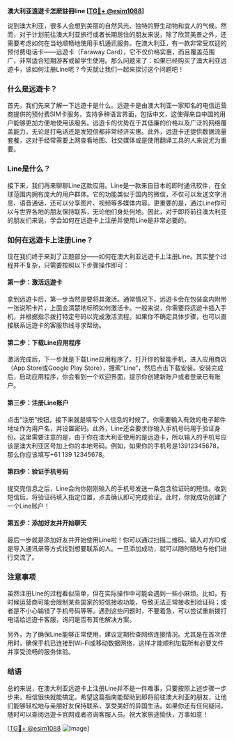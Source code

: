 **澳大利亚遠遊卡怎麽註冊line [[TG💪+ @esim1088](https://t.me/s/esim1088)]**

说到澳大利亚，很多人会想到美丽的自然风光、独特的野生动物和宜人的气候。然而，对于计划前往澳大利亚旅行或者长期居住的朋友来说，除了欣赏美景之外，还需要考虑如何在当地顺畅地使用手机通讯服务。在澳大利亚，有一款非常受欢迎的预付费电话卡——远遊卡（Faraway Card），它不仅价格实惠，而且覆盖范围广，非常适合短期游客或留学生使用。那么问题来了：如果已经购买了澳大利亚远遊卡，该如何注册Line呢？今天就让我们一起来探讨这个问题吧！

### 什么是远遊卡？

首先，我们先来了解一下远遊卡是什么。远遊卡是由澳大利亚一家知名的电信运营商提供的预付费SIM卡服务，支持多种语言界面，包括中文，这使得来自中国的用户能够更加方便地使用该服务。远遊卡的优势在于其低廉的价格以及广泛的网络覆盖能力，无论是打电话还是发短信都非常经济实惠。此外，远遊卡还提供数据流量套餐，这对于经常需要上网查看地图、社交媒体或是使用翻译工具的人来说尤为重要。

### Line是什么？

接下来，我们再来聊聊Line这款应用。Line是一款来自日本的即时通讯软件，在全球范围内拥有庞大的用户群体。它的功能类似于国内的微信，不仅可以发送文字消息、语音通话，还可以分享图片、视频等多媒体内容。更重要的是，通过Line你可以与世界各地的朋友保持联系，无论他们身处何地。因此，对于即将前往澳大利亚的朋友们来说，学会如何在远遊卡上注册并使用Line是非常必要的。

### 如何在远遊卡上注册Line？

现在我们终于来到了正题部分——如何在澳大利亚远遊卡上注册Line。其实整个过程并不复杂，只需要按照以下步骤操作即可：

#### 第一步：激活远遊卡

拿到远遊卡后，第一步当然是要将其激活。通常情况下，远遊卡会在包装盒内附带一张说明卡片，上面会清楚地标明如何激活卡。一般来说，你需要将远遊卡插入手机，并根据指示拨打特定号码以完成激活流程。如果你不确定具体步骤，也可以直接联系远遊卡的客服热线寻求帮助。

#### 第二步：下载Line应用程序

激活完成后，下一步就是下载Line应用程序了。打开你的智能手机，进入应用商店（App Store或Google Play Store），搜索“Line”，然后点击下载安装。安装完成后，启动应用程序，你会看到一个欢迎界面，提示你创建新账户或者登录已有账户。

#### 第三步：注册Line账户

点击“注册”按钮，接下来就是填写个人信息的时候了。你需要输入有效的电子邮件地址作为用户名，并设置密码。此外，Line还会要求你输入手机号码用于验证身份。这里需要注意的是，由于你在澳大利亚使用的是远遊卡，所以输入的手机号应该是澳大利亚区号加上你的本地号码。例如，如果你的手机号是13912345678，那么你应该填写+61 139 12345678。

#### 第四步：验证手机号码

提交完信息之后，Line会向你刚刚输入的手机号发送一条包含验证码的短信。收到短信后，将验证码填入指定位置，点击确认即可完成验证。此时，你就成功创建了一个Line账户！

#### 第五步：添加好友并开始聊天

最后一步就是添加好友并开始使用Line啦！你可以通过扫描二维码、输入对方ID或是导入通讯录等方式找到想要联系的人。一旦添加成功，就可以随时随地与他们进行交流了。

### 注意事项

虽然注册Line的过程看似简单，但在实际操作中可能会遇到一些小麻烦。比如，有时候运营商可能会限制某些国家的短信接收功能，导致无法正常接收到验证码；或者是不小心输错了手机号码等等。遇到这些问题时，不要着急，可以尝试重新拨打电话给远遊卡客服，询问是否有其他解决方案。

另外，为了确保Line能够正常使用，建议定期检查网络连接情况。尤其是在首次使用时，确保手机已连接到Wi-Fi或移动数据网络，这样才能顺利加载所有必要文件并享受流畅的服务体验。

### 结语

总的来说，在澳大利亚远遊卡上注册Line并不是一件难事，只要按照上述步骤一步步来，相信很快就能搞定。希望这篇指南能帮助到即将前往澳大利亚的朋友，让他们能够轻松地与亲朋好友保持联系，享受美好的异国生活。如果你还有任何疑问，随时可以查阅远遊卡官网或者咨询客服人员。祝大家旅途愉快，万事如意！

[[TG💪+ @esim1088](https://t.me/s/esim1088) ![Image](https://i.postimg.cc/4NQfJmqS/Snipaste-2025-05-13-00-14-12.png)]